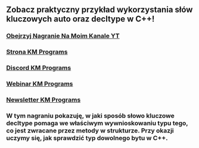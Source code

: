 ## Zobacz praktyczny przykład wykorzystania słów kluczowych auto oraz decltype w C++!

### [Obejrzyj Nagranie Na Moim Kanale YT](https://youtu.be/8s9rzAHOw6U)
### [Strona KM Programs](https://km-programs.pl/)
### [Discord KM Programs](https://discord.com/invite/a6SXsjjBMx)
### [Webinar KM Programs](https://km-programs.pl/webinar/)
### [Newsletter KM Programs](https://km-programs.pl/newsletter/)

### W tym nagraniu pokazuję, w jaki sposób słowo kluczowe decltype pomaga we właściwym wywnioskowaniu typu tego, co jest zwracane przez metody w strukturze. Przy okazji uczymy się, jak sprawdzić typ dowolnego bytu w C++.

